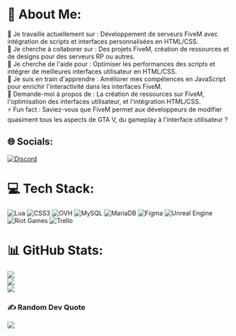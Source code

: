 # 💫 About Me:
🔭 Je travaille actuellement sur : Développement de serveurs FiveM avec intégration de scripts et interfaces personnalisées en HTML/CSS.<br>👯 Je cherche à collaborer sur : Des projets FiveM, création de ressources et de designs pour des serveurs RP ou autres.<br>🤝 Je cherche de l'aide pour : Optimiser les performances des scripts et intégrer de meilleures interfaces utilisateur en HTML/CSS.<br>🌱 Je suis en train d'apprendre : Améliorer mes compétences en JavaScript pour enrichir l'interactivité dans les interfaces FiveM.<br>💬 Demande-moi à propos de : La création de ressources sur FiveM, l'optimisation des interfaces utilisateur, et l'intégration HTML/CSS.<br>⚡ Fun fact : Saviez-vous que FiveM permet aux développeurs de modifier quasiment tous les aspects de GTA V, du gameplay à l'interface utilisateur ?<br>


## 🌐 Socials:
[![Discord](https://img.shields.io/badge/Discord-%237289DA.svg?logo=discord&logoColor=white)](https://discord.gg/discord.gg/darksiderp) 

# 💻 Tech Stack:
![Lua](https://img.shields.io/badge/lua-%232C2D72.svg?style=for-the-badge&logo=lua&logoColor=white) ![CSS3](https://img.shields.io/badge/css3-%231572B6.svg?style=for-the-badge&logo=css3&logoColor=white) ![OVH](https://img.shields.io/badge/ovh-%23123F6D.svg?style=for-the-badge&logo=ovh&logoColor=#123F6D) ![MySQL](https://img.shields.io/badge/mysql-4479A1.svg?style=for-the-badge&logo=mysql&logoColor=white) ![MariaDB](https://img.shields.io/badge/MariaDB-003545?style=for-the-badge&logo=mariadb&logoColor=white) ![Figma](https://img.shields.io/badge/figma-%23F24E1E.svg?style=for-the-badge&logo=figma&logoColor=white) ![Unreal Engine](https://img.shields.io/badge/unrealengine-%23313131.svg?style=for-the-badge&logo=unrealengine&logoColor=white) ![Riot Games](https://img.shields.io/badge/riotgames-D32936.svg?style=for-the-badge&logo=riotgames&logoColor=white) ![Trello](https://img.shields.io/badge/Trello-%23026AA7.svg?style=for-the-badge&logo=Trello&logoColor=white)
# 📊 GitHub Stats:
![](https://github-readme-stats.vercel.app/api?username=lotso0&theme=transparent&hide_border=false&include_all_commits=false&count_private=false)<br/>
![](https://nirzak-streak-stats.vercel.app/?user=lotso0&theme=transparent&hide_border=false)<br/>
![](https://github-readme-stats.vercel.app/api/top-langs/?username=lotso0&theme=transparent&hide_border=false&include_all_commits=false&count_private=false&layout=compact)

### ✍️ Random Dev Quote
![](https://quotes-github-readme.vercel.app/api?type=horizontal&theme=radical)

<!-- Proudly created with GPRM ( https://gprm.itsvg.in ) -->
